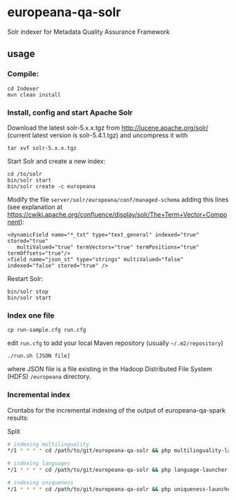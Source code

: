 # europeana-qa-solr
Solr indexer for Metadata Quality Assurance Framework

## usage

### Compile:

    cd Indexer
    mvn clean install

### Install, config and start Apache Solr

Download the latest solr-5.x.x.tgz from http://lucene.apache.org/solr/ (current latest version is solr-5.4.1.tgz) and uncompress it with

    tar xvf solr-5.x.x.tgz

Start Solr and create a new index:

    cd /to/solr
    bin/solr start
    bin/solr create -c europeana
    
Modify the file `server/solr/europeana/conf/managed-schema` adding this lines (see explanation at https://cwiki.apache.org/confluence/display/solr/The+Term+Vector+Component):

    <dynamicField name="*_txt" type="text_general" indexed="true" stored="true"
       multiValued="true" termVectors="true" termPositions="true" termOffsets="true"/>
    <field name="json_st" type="strings" multiValued="false" indexed="false" stored="true" />

Restart Solr:

    bin/solr stop
    bin/solr start

### Index one file

    cp run-sample.cfg run.cfg

edit `run.cfg` to add your local Maven repository (usually `~/.m2/repository`)

    ./run.sh [JSON file]

where JSON file is a file existing in the Hadoop Distributed File System (HDFS) `/europeana` directory.

### Incremental index

Crontabs for the incremental indexing of the output of europeana-qa-spark results:

Split

```bash
# indexing multilinguality
*/1 * * * * cd /path/to/git/europeana-qa-solr && php multilinguality-launcher.php >> launch-report.log

# indexing languages
*/1 * * * * cd /path/to/git/europeana-qa-solr && php language-launcher.php >> launch-report.log

# indexing uniqueness
*/1 * * * * cd /path/to/git/europeana-qa-solr && php uniqueness-launcher.php >> launch-report.log
```
